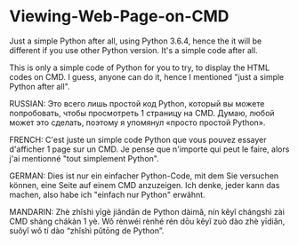 # Viewing-Web-Page-on-CMD
Just a simple Python after all, using Python 3.6.4, hence the it will be different if you use other Python version. It's a simple code after all.

This is only a simple code of Python for you to try, to display the HTML codes on CMD. I guess, anyone can do it, hence I mentioned "just a simple Python after all".

RUSSIAN:
Это всего лишь простой код Python, который вы можете попробовать, чтобы просмотреть 1 страницу на CMD. Думаю, любой может это сделать, поэтому я упомянул «просто простой Python».

FRENCH:
C'est juste un simple code Python que vous pouvez essayer d'afficher 1 page sur un CMD. Je pense que n'importe qui peut le faire, alors j'ai mentionné "tout simplement Python".

GERMAN:
Dies ist nur ein einfacher Python-Code, mit dem Sie versuchen können, eine Seite auf einem CMD anzuzeigen. Ich denke, jeder kann das machen, also habe ich "einfach nur Python" erwähnt.

MANDARIN:
Zhè zhǐshì yīgè jiǎndān de Python dàimǎ, nín kěyǐ chángshì zài CMD shàng chákàn 1 yè. Wǒ rènwéi rènhé rén dōu kěyǐ zuò dào zhè yīdiǎn, suǒyǐ wǒ tí dào “zhǐshì pǔtōng de Python”.
